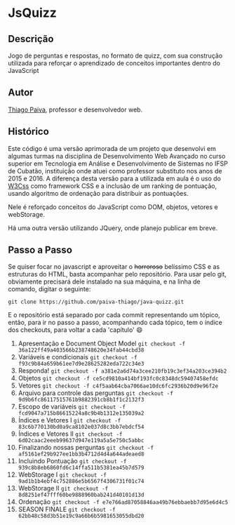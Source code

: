 # JsQuizz #

## Descrição ##

Jogo de perguntas e respostas, no formato de quizz, com sua construção utilizada para reforçar o aprendizado de conceitos importantes dentro do JavaScript

## Autor ##

[Thiago Paiva](http://thiagopaiva.com/), professor e desenvolvedor web.

## Histórico ##

Este código é uma versão aprimorada de um projeto que desenvolvi em algumas turmas na disciplina de Desenvolvimento Web Avançado no curso superior em Tecnologia em Análise e Desenvolvimento de Sistemas no IFSP de Cubatão, instituição onde atuei como professor substituto nos anos de 2015 e 2016. 
A diferença desta versão para a utilizada em aula é o uso do [W3Css](http://www.w3schools.com/w3css/) como framework CSS e a inclusão de um ranking de pontuação, usando algoritmo de ordenação para distribuir as pontuações.

Nele é reforçado conceitos do JavaScript como DOM, objetos, vetores e webStorage.

Há uma outra versão utilizando JQuery, onde planejo publicar em breve.

## Passo a Passo ##

Se quiser focar no javascript e aproveitar o ~~horroroso~~ belíssimo CSS e as estruturas do HTML, basta acompanhar pelo repositório. Para usar pelo git, obviamente precisará dele instalado na sua máquina, e na linha de comando, digitar o seguinte:

`git clone https://github.com/paiva-thiago/java-quizz.git`

E o repositório está separado por cada commit representando um tópico, então, para ir no passo a passo, acompanhando cada tópico, tem o índice dos checkouts, para voltar a cada 'capítulo' :smile:

  1. Apresentação e Document Object Model  `git checkout -f 36a122ff49a403566b238748620e34fab44cbd38`
  2. Variáveis e condicionais  `git checkout -f f93c9b84a659b61ee7d9e28625282eda722c34e3`
  3. Responda!  `git checkout -f a381e2a6d74a3cee210fb19c3ef34a203ce394b2`
  4. Objetos `git checkout -f ce5cd9810a414bf193fc0c8348dc59407458efdc`
  5. Vetores `git checkout -f c4f5aab64cba7066ae10dc6fc2936b20d9e96f2e`
  6. Arquivo para controle das perguntas `git checkout -f 9d9b6fc86117515761b9882391cb8b1f1c2132f3`
  7. Escopo de variáveis `git checkout -f fcd9047a715b86615224a8c9b4b1312e135039a2`
  8. Índices e Vetores I `git checkout -f 83c6b770130bd0a9ca8102e037d8c3bb7ebdcf54`
  9. Índices e Vetores II `git checkout -f 6d02caac2eeeb99637d947e119a5a5e750c5abbc`
  10. Finalizando nossas perguntas `git checkout -f af5161ef29b927ee1bb3b4712d4d4a644adeaed8`
  11. Incluindo Pontuação `git checkout -f 939c8b8eb6860fd6c14ffa511b5381ea45b7d579`
  12. WebStorage I `git checkout -f 9ad1b1b4ebf4c752886e5b6567f4306731f01c74`
  13. WebStorage II `git checkout -f 8d8251ef47fff60be9888960bab241d40101d13d`
  14. Ordenação `git checkout -f e7e766ad87058846aa49b76ebbaebb7d95e6d4c5`
  15. SEASON FINALE `git checkout -f 62bb48c58d3b51e19c9a66b6b5981653055dbd20`

